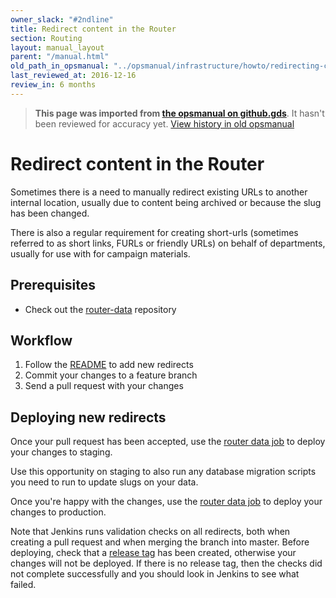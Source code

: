 ```yaml
---
owner_slack: "#2ndline"
title: Redirect content in the Router
section: Routing
layout: manual_layout
parent: "/manual.html"
old_path_in_opsmanual: "../opsmanual/infrastructure/howto/redirecting-content-in-the-router.md"
last_reviewed_at: 2016-12-16
review_in: 6 months
---
```




> **This page was imported from [the opsmanual on github.gds](https://github.gds/gds/opsmanual)**.
It hasn't been reviewed for accuracy yet.
[View history in old opsmanual](https://github.gds/gds/opsmanual/tree/master/infrastructure/howto/redirecting-content-in-the-router.md)


# Redirect content in the Router

Sometimes there is a need to manually redirect existing URLs to another
internal location, usually due to content being archived or because the
slug has been changed.

There is also a regular requirement for creating short-urls (sometimes
referred to as short links, FURLs or friendly URLs) on behalf of
departments, usually for use with for campaign materials.

## Prerequisites

-   Check out the [router-data](https://github.gds/gds/router-data)
    repository

## Workflow

1)  Follow the [README](https://github.gds/gds/router-data#router-data)
    to add new redirects
2)  Commit your changes to a feature branch
3)  Send a pull request with your changes

## Deploying new redirects

Once your pull request has been accepted, use the [router data
job](https://deploy.staging.publishing.service.gov.uk/job/deploy_router_data/)
to deploy your changes to staging.

Use this opportunity on staging to also run any database migration
scripts you need to run to update slugs on your data.

Once you're happy with the changes, use the [router data
job](https://deploy.staging.publishing.service.gov.uk/job/deploy_router_data/)
to deploy your changes to production.

Note that Jenkins runs validation checks on all redirects, both when
creating a pull request and when merging the branch into master. Before
deploying, check that a [release
tag](https://github.gds/gds/router-data/releases) has been created,
otherwise your changes will not be deployed. If there is no release tag,
then the checks did not complete successfully and you should look in
Jenkins to see what failed.
